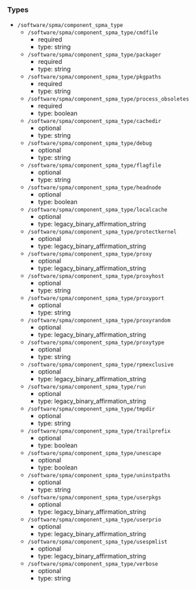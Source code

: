 ### Types

- `/software/spma/component_spma_type`
    - `/software/spma/component_spma_type/cmdfile`
        - required
        - type: string
    - `/software/spma/component_spma_type/packager`
        - required
        - type: string
    - `/software/spma/component_spma_type/pkgpaths`
        - required
        - type: string
    - `/software/spma/component_spma_type/process_obsoletes`
        - required
        - type: boolean
    - `/software/spma/component_spma_type/cachedir`
        - optional
        - type: string
    - `/software/spma/component_spma_type/debug`
        - optional
        - type: string
    - `/software/spma/component_spma_type/flagfile`
        - optional
        - type: string
    - `/software/spma/component_spma_type/headnode`
        - optional
        - type: boolean
    - `/software/spma/component_spma_type/localcache`
        - optional
        - type: legacy_binary_affirmation_string
    - `/software/spma/component_spma_type/protectkernel`
        - optional
        - type: legacy_binary_affirmation_string
    - `/software/spma/component_spma_type/proxy`
        - optional
        - type: legacy_binary_affirmation_string
    - `/software/spma/component_spma_type/proxyhost`
        - optional
        - type: string
    - `/software/spma/component_spma_type/proxyport`
        - optional
        - type: string
    - `/software/spma/component_spma_type/proxyrandom`
        - optional
        - type: legacy_binary_affirmation_string
    - `/software/spma/component_spma_type/proxytype`
        - optional
        - type: string
    - `/software/spma/component_spma_type/rpmexclusive`
        - optional
        - type: legacy_binary_affirmation_string
    - `/software/spma/component_spma_type/run`
        - optional
        - type: legacy_binary_affirmation_string
    - `/software/spma/component_spma_type/tmpdir`
        - optional
        - type: string
    - `/software/spma/component_spma_type/trailprefix`
        - optional
        - type: boolean
    - `/software/spma/component_spma_type/unescape`
        - optional
        - type: boolean
    - `/software/spma/component_spma_type/uninstpaths`
        - optional
        - type: string
    - `/software/spma/component_spma_type/userpkgs`
        - optional
        - type: legacy_binary_affirmation_string
    - `/software/spma/component_spma_type/userprio`
        - optional
        - type: legacy_binary_affirmation_string
    - `/software/spma/component_spma_type/usespmlist`
        - optional
        - type: legacy_binary_affirmation_string
    - `/software/spma/component_spma_type/verbose`
        - optional
        - type: string

